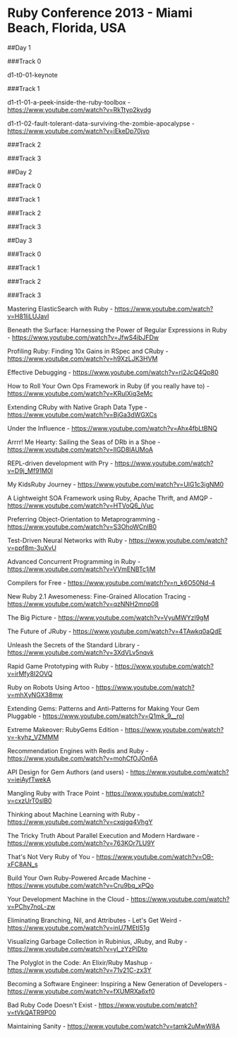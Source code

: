 # Ruby Conference 2013 - Miami Beach, Florida, USA

##Day 1

###Track 0

  d1-t0-01-keynote

###Track 1

  d1-t1-01-a-peek-inside-the-ruby-toolbox -
  https://www.youtube.com/watch?v=RkTtyo2kydg

  d1-t1-02-fault-tolerant-data-surviving-the-zombie-apocalypse -
  https://www.youtube.com/watch?v=iEkeDp70jvo

###Track 2

###Track 3

##Day 2

###Track 0

###Track 1

###Track 2

###Track 3

##Day 3

###Track 0

###Track 1

###Track 2

###Track 3

Mastering ElasticSearch with Ruby - 
https://www.youtube.com/watch?v=H81IiLUJavI

Beneath the Surface: Harnessing the Power of Regular Expressions in Ruby - 
https://www.youtube.com/watch?v=JfwS4ibJFDw

Profiling Ruby: Finding 10x Gains in RSpec and CRuby - 
https://www.youtube.com/watch?v=h9XzLJK3HVM

Effective Debugging - 
https://www.youtube.com/watch?v=ri2JcQ4Qp80

How to Roll Your Own Ops Framework in Ruby (if you really have to) - 
https://www.youtube.com/watch?v=KRuIXiq3eMc

Extending CRuby with Native Graph Data Type - 
https://www.youtube.com/watch?v=BjGa3dWGXCs

Under the Influence - 
https://www.youtube.com/watch?v=Ahx4fbLtBNQ

Arrrr! Me Hearty: Sailing the Seas of DRb in a Shoe - 
https://www.youtube.com/watch?v=IlGD8lAUMoA

REPL-driven development with Pry - 
https://www.youtube.com/watch?v=D9j_Mf91M0I

My KidsRuby Journey - 
https://www.youtube.com/watch?v=UlG1c3igNM0

A Lightweight SOA Framework using Ruby, Apache Thrift, and AMQP -
https://www.youtube.com/watch?v=HTVoQ6_iVuc

Preferring Object-Orientation to Metaprogramming - 
https://www.youtube.com/watch?v=S3OhoWCnlB0

Test-Driven Neural Networks with Ruby - 
https://www.youtube.com/watch?v=ppf8m-3uXvU

Advanced Concurrent Programming in Ruby - 
https://www.youtube.com/watch?v=VVmENBTc1jM

Compilers for Free - 
https://www.youtube.com/watch?v=n_k6O50Nd-4

New Ruby 2.1 Awesomeness: Fine-Grained Allocation Tracing - 
https://www.youtube.com/watch?v=qzNNH2mnp08

The Big Picture - 
https://www.youtube.com/watch?v=VyuMWYzl9gM

The Future of JRuby - 
https://www.youtube.com/watch?v=4TAwkq0aQdE

Unleash the Secrets of the Standard Library - 
https://www.youtube.com/watch?v=3XdVLv5nqvk

Rapid Game Prototyping with Ruby - 
https://www.youtube.com/watch?v=irMfy8I2OVQ

Ruby on Robots Using Artoo - 
https://www.youtube.com/watch?v=mhXyNGX38mw


Extending Gems: Patterns and Anti-Patterns for Making Your Gem Pluggable - 
https://www.youtube.com/watch?v=Q1mk_9__roI

Extreme Makeover: RubyGems Edition - 
https://www.youtube.com/watch?v=-kyhz_VZMMM


Recommendation Engines with Redis and Ruby - 
https://www.youtube.com/watch?v=mohCfOJOn6A

API Design for Gem Authors (and users) - 
https://www.youtube.com/watch?v=ieiAyfTwekA

Mangling Ruby with Trace Point - 
https://www.youtube.com/watch?v=cxzUrT0slB0

Thinking about Machine Learning with Ruby - 
https://www.youtube.com/watch?v=cxqjgq4VhgY

The Tricky Truth About Parallel Execution and Modern Hardware - 
https://www.youtube.com/watch?v=763KOr7LU9Y

That's Not Very Ruby of You - 
https://www.youtube.com/watch?v=OB-xFC8AN_s

Build Your Own Ruby-Powered Arcade Machine - 
https://www.youtube.com/watch?v=Cru9bq_xPQo

Your Development Machine in the Cloud - 
https://www.youtube.com/watch?v=PChy7noL-zw

Eliminating Branching, Nil, and Attributes - Let's Get Weird - 
https://www.youtube.com/watch?v=inU7MEtI51g

Visualizing Garbage Collection in Rubinius, JRuby, and Ruby - 
https://www.youtube.com/watch?v=yl_zYzPiDto

The Polyglot in the Code: An Elixir/Ruby Mashup - 
https://www.youtube.com/watch?v=71v21C-zx3Y

Becoming a Software Engineer: Inspiring a New Generation of Developers - 
https://www.youtube.com/watch?v=fXUMRXa6xf0

Bad Ruby Code Doesn't Exist - 
https://www.youtube.com/watch?v=tVkQATR9P00

Maintaining Sanity - 
https://www.youtube.com/watch?v=tamk2uMwW8A
